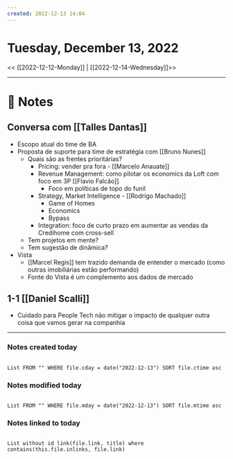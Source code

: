 ```yaml
---
created: 2022-12-13 14:04
---
```


# Tuesday, December 13, 2022

<< [[2022-12-12-Monday]] | [[2022-12-14-Wednesday]]>>

---

# 📝 Notes
## Conversa com [[Talles Dantas]]
- Escopo atual do time de BA
- Proposta de suporte para time de estratégia com [[Bruno Nunes]]
	- Quais são as frentes prioritárias?
		- Pricing: vender pra fora - [[Marcelo Anauate]]
		- Revenue Management: como pilotar os economics da Loft com foco em 3P [[Flavio Falcão]]
			- Foco em políticas de topo do funil
		- Strategy, Market Intelligence - [[Rodrigo Machado]]
			- Game of Homes
			- Economics
			- Bypass
		- Integration: foco de curto prazo em aumentar as vendas da Credihome com cross-sell
	- Tem projetos em mente?
	- Tem sugestão de dinâmica?
- Vista
	- [[Marcel Regis]] tem trazido demanda de entender o mercado (como outras imobiliárias estão performando)
	- Fonte do Vista é um complemento aos dados de mercado

## 1-1 [[Daniel Scalli]]
- Cuidado para People Tech não mitigar o impacto de qualquer outra coisa que vamos gerar na companhia

---

### Notes created today

```dataview

List FROM "" WHERE file.cday = date("2022-12-13") SORT file.ctime asc

```

### Notes modified today

```dataview

List FROM "" WHERE file.mday = date("2022-12-13") SORT file.mtime asc

```

### Notes linked to today

```dataview 

List without id link(file.link, title) where contains(this.file.inlinks, file.link)

```